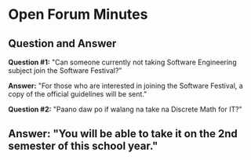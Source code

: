 # Open Forum Minutes

## **Question and Answer**

**Question #1:** "Can someone currently not taking Software Engineering subject join the Software Festival?"  

**Answer:** "For those who are interested in joining the Software Festival, a copy of the official guidelines will be sent."  

**Question #2:** "Paano daw po if walang na take na Discrete Math for IT?"  

**Answer:** "You will be able to take it on the 2nd semester of this school year."
---
